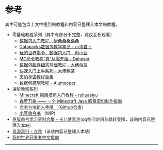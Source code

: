 # 参考
其中可能包含上文中提到的教程和内容已整理入本文的教程。  

- 零基础教程系列（其中有部分不完整，建议互补观看）
  - [数据包入门教程 - 伊桑桑桑桑桑](/feature/archive/202504/1/content.md)
  - [Datapacks数据包教学笔记 - 小泠君丶](https://space.bilibili.com/166572139/channel/collectiondetail?sid=6211) 
  - [我的世界指令、数据包入门 - 创小业](https://space.bilibili.com/133430292/channel/collectiondetail?sid=8272)
  - [MC命令教程“真”从零开始 - Dahesor ](https://www.bilibili.com/read/readlist/rl833427)
  - [数据包超详细零基础教程 - 大佬萌茶](https://space.bilibili.com/320500029/channel/collectiondetail?sid=4238047)
  - [快速入门上手系列 - 大佬萌茶](https://space.bilibili.com/320500029/channel/collectiondetail?sid=3167326)
  - [天豹星雲教程合集](/index/附录1.md)
  - [数据包简明教程 - Alumooper](https://space.bilibili.com/280394409/channel/collectiondetail?sid=1398896)
- 进阶教程系列
  - [Minecraft 原版模组入门教程 - ruhuasiyu](https://zhangshenxing.github.io/VanillaModTutorial/)
  - [森罗万象 —— 一个 Minecraft Java 版资源包制作指南](https://sqwatermark.com/resguide/)
  - [命令方块新人手册&nbsp; &nbsp; ](https://commandtutorials.neocities.org/)[(Github仓库)](https://github.com/pca006132/CommandReference)
  - [小豆命令书](https://xdcmd.vari.fun/)&nbsp;&nbsp;&nbsp;(WIP)
- [原版命令学习资料合集 - 卡儿梦青涟](https://h5.qzone.qq.com/ugc/share/?sharetag=13CDCBFD5F18EA630A181BBBBDC17C86&loginfrom=4&jumptoqzone=1&subtype&ciphertext&blog_photo&g=85&res_uin=3315302995&cellid=1730644710&subid&bp1&bp2&bp7&appid=2&g_f=2000000103&_refluxos=a10)(qq空间访问与跳转受限，该贴内容已整理入本站)
- [资源索引 - 九秋](https://docs.qq.com/doc/DT1NKSnNjT0FiT2VS)（该贴内容已整理入本站）
- [我的世界开发者中文指南](https://mouse0w0.github.io/MinecraftDeveloperGuide)
---
<script setup>
import { useData } from 'vitepress'

const { isDark } = useData()
</script>

<ClientOnly>
  <GiscusComment
    repo="CR-019/datapack-index"
    repoId="R_kgDONRhuqw"
    category="闲聊 Chats"
    categoryId="DIC_kwDONRhuq84CkchW"
    mapping="number"
    term="10"
    :strict="false"
    :reactionsEnabled="true"
    emitMetadata="0"
    inputPosition="top"
    :theme="isDark ? 'dark' : 'light'"
    lang="zh-CN"
    loading="lazy"
    class="giscus-wrapper"
  />
</ClientOnly>

<style>
.giscus-wrapper {
  margin: 3rem auto;
  max-width: 800px;
  padding-top: 2rem;
  border-top: 1px solid var(--vp-c-divider);
}
</style>